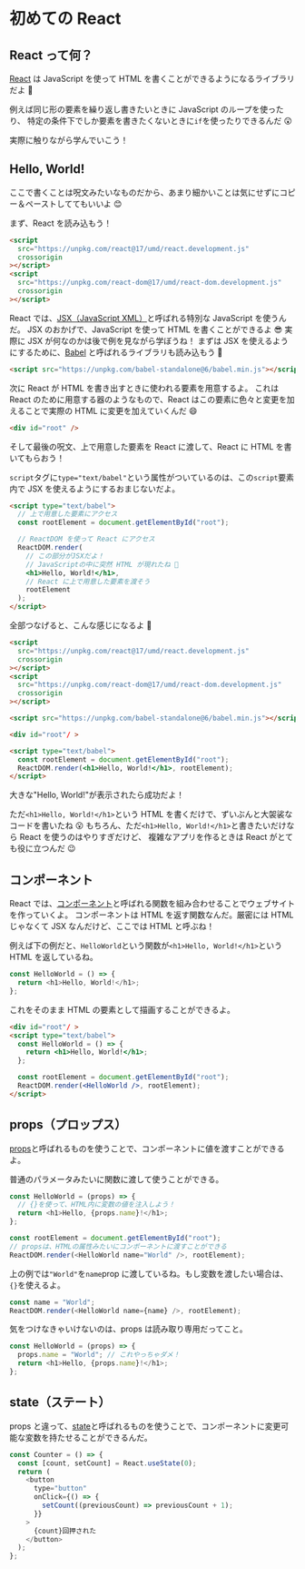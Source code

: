 # 初めての React

## React って何？

[React](https://ja.reactjs.org) は JavaScript を使って HTML を書くことができるようになるライブラリだよ 🤔

例えば同じ形の要素を繰り返し書きたいときに JavaScript のループを使ったり、
特定の条件下でしか要素を書きたくないときに`if`を使ったりできるんだ 😲

実際に触りながら学んでいこう！

## Hello, World!

ここで書くことは呪文みたいなものだから、あまり細かいことは気にせずにコピー＆ペーストしててもいいよ 😊

まず、React を読み込もう！

```html
<script
  src="https://unpkg.com/react@17/umd/react.development.js"
  crossorigin
></script>
<script
  src="https://unpkg.com/react-dom@17/umd/react-dom.development.js"
  crossorigin
></script>
```

React では、[JSX（JavaScript XML）](https://ja.reactjs.org/docs/introducing-jsx.htmll)と呼ばれる特別な JavaScript を使うんだ。
JSX のおかげで、JavaScript を使って HTML を書くことができるよ 😎
実際に JSX が何なのかは後で例を見ながら学ぼうね！
まずは JSX を使えるようにするために、[Babel](https://babeljs.io) と呼ばれるライブラリも読み込もう 🙂

```html
<script src="https://unpkg.com/babel-standalone@6/babel.min.js"></script>
```

次に React が HTML を書き出すときに使われる要素を用意するよ。
これは React のために用意する器のようなもので、React はこの要素に色々と変更を加えることで実際の HTML に変更を加えていくんだ 😄

```html
<div id="root" />
```

そして最後の呪文、上で用意した要素を React に渡して、React に HTML を書いてもらおう！

`script`タグに`type="text/babel"`という属性がついているのは、この`script`要素内で JSX を使えるようにするおまじないだよ。

```html
<script type="text/babel">
  // 上で用意した要素にアクセス
  const rootElement = document.getElementById("root");

  // ReactDOM を使って React にアクセス
  ReactDOM.render(
    // この部分がJSXだよ！
    // JavaScriptの中に突然 HTML が現れたね 🤯
    <h1>Hello, World!</h1>,
    // React に上で用意した要素を渡そう
    rootElement
  );
</script>
```

全部つなげると、こんな感じになるよ 👀

```html
<script
  src="https://unpkg.com/react@17/umd/react.development.js"
  crossorigin
></script>
<script
  src="https://unpkg.com/react-dom@17/umd/react-dom.development.js"
  crossorigin
></script>

<script src="https://unpkg.com/babel-standalone@6/babel.min.js"></script>

<div id="root"/ >

<script type="text/babel">
  const rootElement = document.getElementById("root");
  ReactDOM.render(<h1>Hello, World!</h1>, rootElement);
</script>
```

大きな"Hello, World!"が表示されたら成功だよ！

ただ`<h1>Hello, World!</h1>`という HTML を書くだけで、ずいぶんと大袈裟なコードを書いたね 😮
もちろん、ただ`<h1>Hello, World!</h1>`と書きたいだけなら React を使うのはやりすぎだけど、
複雑なアプリを作るときは React がとても役に立つんだ 😉

## コンポーネント

React では、[コンポーネント](https://ja.reactjs.org/docs/glossary.html#components)と呼ばれる関数を組み合わせることでウェブサイトを作っていくよ。
コンポーネントは HTML を返す関数なんだ。厳密には HTML じゃなくて JSX なんだけど、ここでは HTML と呼ぶね！

例えば下の例だと、`HelloWorld`という関数が`<h1>Hello, World!</h1>`という HTML を返しているね。

```javascript
const HelloWorld = () => {
  return <h1>Hello, World!</h1>;
};
```

これをそのまま HTML の要素として描画することができるよ。

```html
<div id="root"/ >
<script type="text/babel">
  const HelloWorld = () => {
    return <h1>Hello, World!</h1>;
  };

  const rootElement = document.getElementById("root");
  ReactDOM.render(<HelloWorld />, rootElement);
</script>
```

## props（プロップス）

[props](https://ja.reactjs.org/docs/components-and-props.html)と呼ばれるものを使うことで、コンポーネントに値を渡すことができるよ。

普通のパラメータみたいに関数に渡して使うことができる。

```javascript
const HelloWorld = (props) => {
  // {}を使って、HTML内に変数の値を注入しよう！
  return <h1>Hello, {props.name}!</h1>;
};

const rootElement = document.getElementById("root");
// propsは、HTMLの属性みたいにコンポーネントに渡すことができる
ReactDOM.render(<HelloWorld name="World" />, rootElement);
```

上の例では`"World"`を`name`prop に渡しているね。もし変数を渡したい場合は、`{}`を使えるよ。

```javascript
const name = "World";
ReactDOM.render(<HelloWorld name={name} />, rootElement);
```

気をつけなきゃいけないのは、props は読み取り専用だってこと。

```javascript
const HelloWorld = (props) => {
  props.name = "World"; // これやっちゃダメ！
  return <h1>Hello, {props.name}!</h1>;
};
```

## state（ステート）

props と違って、[state](https://ja.reactjs.org/docs/state-and-lifecycle.html)と呼ばれるものを使うことで、コンポーネントに変更可能な変数を持たせることができるんだ。

```javascript
const Counter = () => {
  const [count, setCount] = React.useState(0);
  return (
    <button
      type="button"
      onClick={() => {
        setCount((previousCount) => previousCount + 1);
      }}
    >
      {count}回押された
    </button>
  );
};
```
